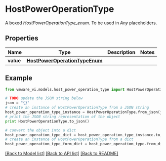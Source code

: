 # HostPowerOperationType

A boxed *HostPowerOperationType_enum*. To be used in *Any* placeholders. 

## Properties
Name | Type | Description | Notes
------------ | ------------- | ------------- | -------------
**value** | [**HostPowerOperationTypeEnum**](HostPowerOperationTypeEnum.md) |  | 

## Example

```python
from vmware_vi.models.host_power_operation_type import HostPowerOperationType

# TODO update the JSON string below
json = "{}"
# create an instance of HostPowerOperationType from a JSON string
host_power_operation_type_instance = HostPowerOperationType.from_json(json)
# print the JSON string representation of the object
print HostPowerOperationType.to_json()

# convert the object into a dict
host_power_operation_type_dict = host_power_operation_type_instance.to_dict()
# create an instance of HostPowerOperationType from a dict
host_power_operation_type_form_dict = host_power_operation_type.from_dict(host_power_operation_type_dict)
```
[[Back to Model list]](../README.md#documentation-for-models) [[Back to API list]](../README.md#documentation-for-api-endpoints) [[Back to README]](../README.md)


